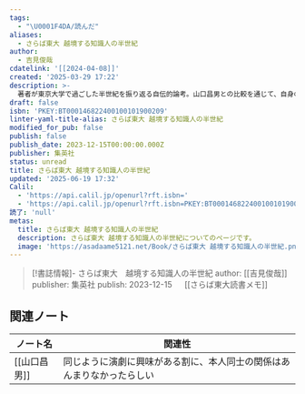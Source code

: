 ```yaml
---
tags:
  - "\U0001F4DA/読んだ"
aliases:
  - さらば東大 越境する知識人の半世紀
author:
  - 吉見俊哉
cdatelink: '[[2024-04-08]]'
created: '2025-03-29 17:22'
description: >-
  著者が東京大学で過ごした半世紀を振り返る自伝的論考。山口昌男との比較を通じて、自身の学問と思想の軌跡を辿る。演劇への関心や、大学という制度の中で知識人としてどう生きるかを問う。
draft: false
isbn: 'PKEY:BT000146822400100101900209'
linter-yaml-title-alias: さらば東大 越境する知識人の半世紀
modified_for_pub: false
publish: false
publish_date: 2023-12-15T00:00:00.000Z
publisher: 集英社
status: unread
title: さらば東大 越境する知識人の半世紀
updated: '2025-06-19 17:32'
Calil:
  - 'https://api.calil.jp/openurl?rft.isbn='
  - 'https://api.calil.jp/openurl?rft.isbn=PKEY:BT000146822400100101900209'
読了: 'null'
metas:
  title: さらば東大 越境する知識人の半世紀
  description: さらば東大 越境する知識人の半世紀についてのページです。
  image: 'https://asadaame5121.net/Book/さらば東大 越境する知識人の半世紀.png'
---
```

> [!書誌情報]-
>  さらば東大　越境する知識人の半世紀
>  author: [[吉見俊哉]]
>  publisher: 集英社
>  publish: 2023-12-15 
　
[[さらば東大読書メモ]]
## 関連ノート
| ノート名     | 関連性                                 |
| -------- | ----------------------------------- |
| [[山口昌男]] | 同じように演劇に興味がある割に、本人同士の関係はあんまりなかったらしい |
